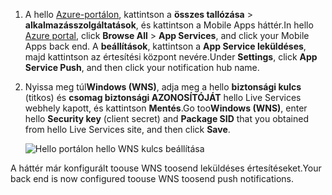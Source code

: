 
1. <span data-ttu-id="87cc6-101">A hello [Azure-portálon](https://portal.azure.com/), kattintson a **összes tallózása** > **alkalmazásszolgáltatások**, és kattintson a Mobile Apps háttér.</span><span class="sxs-lookup"><span data-stu-id="87cc6-101">In hello [Azure portal](https://portal.azure.com/), click **Browse All** > **App Services**, and click your Mobile Apps back end.</span></span> <span data-ttu-id="87cc6-102">A **beállítások**, kattintson a **App Service leküldéses**, majd kattintson az értesítési központ nevére.</span><span class="sxs-lookup"><span data-stu-id="87cc6-102">Under **Settings**, click **App Service Push**, and then click your notification hub name.</span></span>
2. <span data-ttu-id="87cc6-103">Nyissa meg túl**Windows (WNS)**, adja meg a hello **biztonsági kulcs** (titkos) és **csomag biztonsági AZONOSÍTÓJÁT** hello Live Services webhely kapott, és kattintson  **Mentés**.</span><span class="sxs-lookup"><span data-stu-id="87cc6-103">Go too**Windows (WNS)**, enter hello **Security key** (client secret) and **Package SID** that you obtained from hello Live Services site, and then click **Save**.</span></span>

    ![Hello portálon hello WNS kulcs beállítása](./media/app-service-mobile-configure-wns/mobile-push-wns-credentials.png)

<span data-ttu-id="87cc6-105">A háttér már konfigurált toouse WNS toosend leküldéses értesítéseket.</span><span class="sxs-lookup"><span data-stu-id="87cc6-105">Your back end is now configured toouse WNS toosend push notifications.</span></span>
